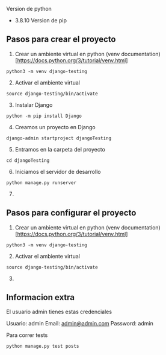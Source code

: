 

Version de python 
- 3.8.10
Version de pip



## Pasos para crear el proyecto

1. Crear un ambiente virtual en python (venv documentation)[https://docs.python.org/3/tutorial/venv.html]

```
python3 -m venv django-testing
```

2. Activar el ambiente virtual

```
source django-testing/bin/activate
```

3. Instalar Django

```
python -m pip install Django
```

4. Creamos un proyecto en Django

```
django-admin startproject djangoTesting
```

5. Entramos en la carpeta del proyecto

```
cd djangoTesting
```

6. Iniciamos el servidor de desarrollo


```
python manage.py runserver
```

7. 

## Pasos para configurar el proyecto

1. Crear un ambiente virtual en python (venv documentation)[https://docs.python.org/3/tutorial/venv.html]

```
python3 -m venv django-testing
```

2. Activar el ambiente virtual

```
source django-testing/bin/activate
```

3. 


## Informacion extra

El usuario admin tienes estas credenciales

Usuario: admin
Email: admin@admin.com
Password: admin

Para correr tests

```
python manage.py test posts
```


